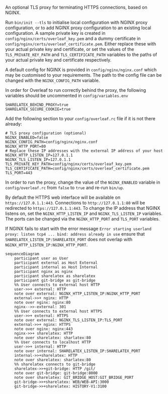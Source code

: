 An optional TLS proxy for terminating HTTPS connections, based on NGINX.

Run `bin/init --tls` to initialise local configuration with NGINX proxy configuration, or to add NGINX proxy configuration to an existing local configuration. A sample private key is created in `config/nginx/certs/overleaf_key.pem` and a dummy certificate in `config/nginx/certs/overleaf_certificate.pem`. Either replace these with your actual private key and certificate, or set the values of the `TLS_PRIVATE_KEY_PATH` and `TLS_CERTIFICATE_PATH` variables to the paths of your actual private key and certificate respectively.

A default config for NGINX is provided in `config/nginx/nginx.conf` which may be customised to your requirements. The path to the config file can be changed with the `NGINX_CONFIG_PATH` variable.

In order for Overleaf to run correctly behind the proxy, the following variables should be uncommented in `config/variables.env`
```
SHARELATEX_BEHIND_PROXY=true
SHARELATEX_SECURE_COOKIE=true
```
Add the following section to your `config/overleaf.rc` file if it is not there already:
```
# TLS proxy configuration (optional)
NGINX_ENABLED=false
NGINX_CONFIG_PATH=config/nginx/nginx.conf
NGINX_HTTP_PORT=80
# Replace these IP addresses with the external IP address of your host
NGINX_HTTP_LISTEN_IP=127.0.1.1 
NGINX_TLS_LISTEN_IP=127.0.1.1
TLS_PRIVATE_KEY_PATH=config/nginx/certs/overleaf_key.pem
TLS_CERTIFICATE_PATH=config/nginx/certs/overleaf_certificate.pem
TLS_PORT=443
```
In order to run the proxy, change the value of the `NGINX_ENABLED` variable in `config/overleaf.rc` from `false` to `true` and re-run `bin/up`.

By default the HTTPS web interface will be available on `https://127.0.1.1:443`. Connections to `http://127.0.1.1:80` will be redirected to `https://127.0.1.1:443`. To change the IP address that NGINX listens on, set the `NGINX_HTTP_LISTEN_IP` and `NGINX_TLS_LISTEN_IP` variables. The ports can be changed via the `NGINX_HTTP_PORT` and `TLS_PORT` variables.

If NGINX fails to start with the error message `Error starting userland proxy: listen tcp4 ... bind: address already in use` ensure that `SHARELATEX_LISTEN_IP:SHARELATEX_PORT` does not overlap with `NGINX_HTTP_LISTEN_IP:NGINX_HTTP_PORT`.

```mermaid
sequenceDiagram
    participant user as User
    participant external as Host External
    participant internal as Host Internal
    participant nginx as nginx
    participant sharelatex as sharelatex
    participant git-bridge as git-bridge
    %% User connects to external host HTTP
    user->>+ external: HTTP
    note over external: NGINX_HTTP_LISTEN_IP:NGINX_HTTP_PORT
    external->>+ nginx: HTTP
    note over nginx: nginx:80
    nginx-->>-external: 301
    %% User connects to external host HTTPS
    user->>+ external: HTTPS 
    note over external: NGINX_TLS_LISTEN_IP:TLS_PORT
    external->>+ nginx: HTTPS
    note over nginx: nginx:443
    nginx->>+ sharelatex: HTTP
    note over sharelatex: sharlatex:80
    %% User connects to localhost HTTP
    user->>+ internal: HTTP
    note over internal: SHARELATEX_LISTEN_IP:SHARELATEX_PORT
    internal->>+sharelatex: HTTP
    note over sharelatex: sharlatex:80
    %% sharelatex connects to git-bridge
    sharelatex->>+git-bridge: HTTP /git/
    note over git-bridge: git-bridge:8000
    note over sharelatex: GIT_BRIDGE_HOST:GIT_BRIDGE_PORT
    git-bridge->>+sharelatex: WEB/WEB-API:3000
    git-bridge->>+sharelatex: HISTORY-V1:3100
```